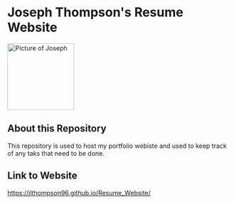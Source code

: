# Joseph Thompson's Resume Website
<img src = "https://avatars.githubusercontent.com/u/10181448?s=400&u=c06fd2d61fe0042ee42b8770545343ea31a8f9f0&v=4" alt="Picture of Joseph" height="150px"/>

## About this Repository
This repository is used to host my portfolio webiste and used to keep track of any taks that need to be done.
## Link to Website
https://jlthompson96.github.io/Resume_Website/
